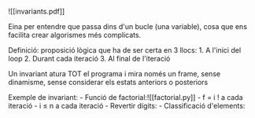 ![[invariants.pdf]]

Eina per entendre que passa dins d'un bucle (una variable), cosa que ens facilita crear algorismes més complicats.

Definició: proposició lògica que ha de ser certa en 3 llocs:
	1. A l'inici del loop
	2. Durant cada iteració
	3. Al final de l'iteració

Un invariant atura TOT el programa i mira només un frame, sense dinamisme, sense considerar els estats anteriors o posteriors

Exemple de invariant:
	- Funció de factorial:![[factorial.py]]
		- f = i ! a cada iteració
		- i $\leq$ n a cada iteració
	- Revertir dígits:
	- Classificació d'elements: